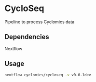 # CycloSeq

Pipeline to process Cyclomics data

## Dependencies

Nextflow

## Usage

```bash
nextflow cyclomics/cycloseq -v v0.0.1dev
```
